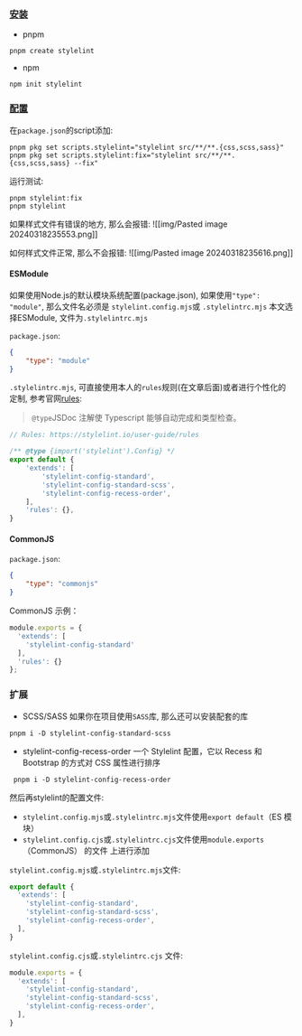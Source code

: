 ### [安装](https://stylelint.io/user-guide/get-started)

- pnpm

```shell
pnpm create stylelint
```

- npm

```shell
npm init stylelint
```

### [配置](https://stylelint.io/user-guide/configure/)

在`package.json`的script添加:

```
pnpm pkg set scripts.stylelint="stylelint src/**/**.{css,scss,sass}"
pnpm pkg set scripts.stylelint:fix="stylelint src/**/**.{css,scss,sass} --fix"
```

运行测试:

```
pnpm stylelint:fix
pnpm stylelint
```

如果样式文件有错误的地方, 那么会报错:
![[img/Pasted image 20240318235553.png]]

如何样式文件正常, 那么不会报错:
![[img/Pasted image 20240318235616.png]]

#### ESModule

如果使用Node.js的默认模块系统配置(package.json), 如果使用`"type": "module"`, 那么文件名必须是 `stylelint.config.mjs`或
`.stylelintrc.mjs`
本文选择ESModule, 文件为`.stylelintrc.mjs`

`package.json`:

```json
{
	"type": "module"
}
```

`.stylelintrc.mjs`, 可直接使用本人的`rules`规则(在文章后面)或者进行个性化的定制,
参考官网[rules](https://stylelint.io/user-guide/rules/):

> `@type`JSDoc 注解使 Typescript 能够自动完成和类型检查。

```js
// Rules: https://stylelint.io/user-guide/rules

/** @type {import('stylelint').Config} */
export default {
	'extends': [
		'stylelint-config-standard',
		'stylelint-config-standard-scss',
		'stylelint-config-recess-order',
	],
	'rules': {},
}
```

#### CommonJS

`package.json`:

```json
{
	"type": "commonjs"
}
```

CommonJS 示例：

```js
module.exports = {  
  'extends': [
    'stylelint-config-standard'
  ],
  'rules': {}
};
```

### 扩展

- SCSS/SASS
  如果你在项目使用`SASS`库, 那么还可以安装配套的库

```shell
pnpm i -D stylelint-config-standard-scss
```

- stylelint-config-recess-order
  一个 Stylelint 配置，它以 Recess 和 Bootstrap 的方式对 CSS 属性进行排序

```
 pnpm i -D stylelint-config-recess-order
```

然后再stylelint的配置文件:

- `stylelint.config.mjs`或`.stylelintrc.mjs`文件使用`export default`（ES 模块）
- `stylelint.config.cjs`或`.stylelintrc.cjs`文件使用`module.exports`（CommonJS） 的文件
  上进行添加

`stylelint.config.mjs`或`.stylelintrc.mjs`文件:

```js
export default {
  'extends': [
    'stylelint-config-standard',
    'stylelint-config-standard-scss',
    'stylelint-config-recess-order',
  ],
}
```

`stylelint.config.cjs`或`.stylelintrc.cjs` 文件:

```js
module.exports = {  
  'extends': [
    'stylelint-config-standard',
    'stylelint-config-standard-scss',
    'stylelint-config-recess-order',
  ],
}
```
